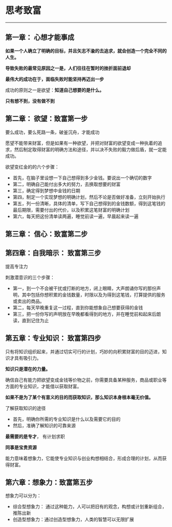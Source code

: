 # 思考致富

---

## 第一章： 心想才能事成

**如果一个人确立了明确的目标，并且矢志不渝的去追求，就会创造一个完全不同的人生。**

**导致失败的最常见原因之一是，人们往往在暂时的挫折面前退却**

**最伟大的成功在于，面临失败时能坚持再迈出一步**

成功的原则之一是欲望：**知道自己想要的是什么。**

**只有想不到，没有做不到**

## 第二章： 欲望：致富第一步

要么成功，要么死路一条，破釜沉舟，才能成功

愿望不能带来财富，但是如果有一种欲望，并把对财富的欲望变成一种执着的追求，然后制定取得财富的明确方法和途径，并以决不失败的毅力做后盾，就一定能成功。

欲望变红金的的六个步骤：

- 首先，在脑子里设想一下自己想得到多少金钱。要说出一个确切的数字
- 第二，明确自己能付出多大的努力，去换取想要的财富
- 第三，确定得到梦想中金钱的日期
- 第四，制定一个实现梦想的明确计划，然后不论是否做好准备，立刻开始执行
- 第五，列一份清晰，具体的清单，写下自己想得到的金钱数额，得到这笔钱的最后期限，需要付出的代价，以及积累这笔财富的明确计划
- 第六，每天把这份清单读两遍，睡觉前读一遍，早晨起来读一遍

## 第三章： 信心：致富第二步



## 第四章：自我暗示： 致富第三步

提高专注力

刺激潜意识的三个步骤：

- 第一，到一个不会被干扰或打断的地方，闭上眼睛，大声朗诵你写的那份声明，其中包括你想积累的金钱数量，时限以及为得到这笔钱，打算提供的服务或卖出的商品。
- 第二，每天早晚重复这一过程，直到你能想象自己想要获得的金钱
- 第三，把一份你写的声明放在早晚都看得到的地方，并在睡觉前和起床后朗读，直到记住为止

## 第五章：专业知识： 致富第四步

只有将知识组织起来，并通过切实可行的计划，巧妙的向积累财富的目的迈进，知识才具有吸引力。

**知识只是潜在的力量。**

确信自己有能力把欲望变成金钱等价物之前，你需要具备某种服务，商品或职业等方面的专业知识，才能借以获取财富。

**如果不是为了某个有意义的目的而获取知识，那么知识本身根本毫无价值。**

了解获取知识的途径

- 首先，明确你所需的专业知识是什么以及需要它的目的
- 然后，准确了解知识的可靠来源

**最需要的是专才**， 有计划求职

**同事是宝贵资源**

能力意味着想象力，它能使专业知识与创业构想相结合，形成合理的计划，从而获得财富。

## 第六章：想象力：致富第五步

想象力可以分为： 

- 综合型想象力： 通过这种能力，人可以把旧有的观念，构想或计划重新组合，推陈出新
- 创造型想象力：通过创造型想象力，人类的智慧可以无限扩展






